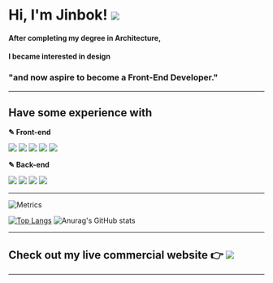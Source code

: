   <h1> Hi, I'm Jinbok! <a href="mailto:eyelash1024@naver.com" target="_blank"><img src="https://img.shields.io/badge/E&#8211;MAIL-eyelash1024@naver.com-white?style=flat-square&logo=Minutemailer&logoColor=white"/></a></h1>

#### After completing my degree in Architecture,

#### I became interested in design

### **"and now aspire to become a Front-End Developer."**

<!-- <span>[![GitHub Jinbokk](https://img.shields.io/github/followers/jinbokk?label=follow&style=social)](https://github.com/jinbokk)</span> -->

---

## Have some experience with

<p><b>✎ Front-end</b></p>
<p>
  <img src="https://img.shields.io/badge/HTML5-000000?style=flat-square&logo=HTML5&logoColor=E34F26" style="display: inline-block;"/> 
  <img src="https://img.shields.io/badge/CSS3-000000?style=flat-square&logo=CSS3&logoColor=1572B6" style="display: inline-block;"/>
  <img src="https://img.shields.io/badge/Javascript-000000?style=flat-square&logo=Javascript&logoColor=F7DF1E" style="display: inline-block;"/>
  <img src="https://img.shields.io/badge/React-000000?style=flat-square&logo=React&logoColor=61DAFB" style="display: inline-block;"/>
  <img src="https://img.shields.io/badge/Redux-000000?style=flat-square&logo=Redux&logoColor=764ABC" style="display: inline-block;"/>
</p>

<p><b>✎ Back-end</b></p>
<p>
  <img src="https://img.shields.io/badge/Node.js-000000?style=flat-square&logo=Node.js&logoColor=339933" style="display: inline-block;"/>
  <img src="https://img.shields.io/badge/Express.js-000000?style=flat-square&logo=Express&logoColor=white" style="display: inline-block;"/>
  <img src="https://img.shields.io/badge/MongoDB-000000?style=flat-square&logo=MongoDB&logoColor=47A248" style="display: inline-block;"/>
  <img src="https://img.shields.io/badge/Amazon EC2-000000?style=flat-square&logo=Amazon EC2&logoColor=FF9900" style="display: inline-block;"/>
</p>

---

<!-- ### A little more about me...

```javascript
const jinbok = {
  pronouns: "he" || "him",
  code: [HTML, CSS, Javascript],
  tools: [React, Redux, Node, Styled - Components, MongoDB, Axios],
};
``` -->

![Metrics](https://metrics.lecoq.io/jinbokk?plugin_isocalendar=yes&plugin_isocalendar_duration=half-year)

[![Top Langs](https://github-readme-stats.vercel.app/api/top-langs/?username=jinbokk&hide_progress=true)](https://github.com/jinbokk/github-readme-stats) ![Anurag's GitHub stats](https://github-readme-stats.vercel.app/api?username=jinbokk&show_icons=true&theme=nord&hide=contribs,stars&hide_rank=true&hide_border=true)

---

## Check out my live commercial website :point_right: <a href="https://eeso-cake.com" target="_blank"><img src="https://img.shields.io/badge/EESO&#8211;CAKE-pink?style=flat-square&logo=Google Chrome&logoColor=white"/></a>

---

